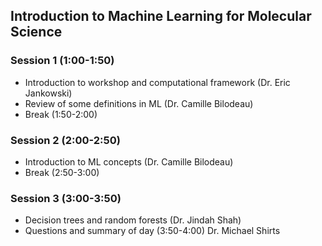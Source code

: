## Introduction to Machine Learning for Molecular Science

### Session 1 (1:00-1:50)
* Introduction to workshop and computational framework (Dr. Eric Jankowski)
* Review of some definitions in ML (Dr. Camille Bilodeau)
* Break (1:50-2:00)

### Session 2 (2:00-2:50)
* Introduction to ML concepts (Dr. Camille Bilodeau)
* Break (2:50-3:00)

### Session 3 (3:00-3:50)
* Decision trees and random forests (Dr. Jindah Shah)
* Questions and summary of day (3:50-4:00) Dr. Michael Shirts

